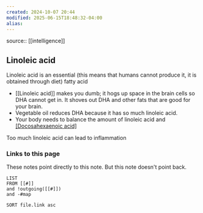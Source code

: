 ```yaml
---
created: 2024-10-07 20:44
modified: 2025-06-15T18:48:32-04:00
alias:
---
```

source:: [[intelligence]]
## Linoleic acid

Linoleic acid is an essential (this means that humans cannot produce it, it is obtained through diet) fatty acid
 - [[Linoleic acid]] makes you dumb; it hogs up space in the brain cells so DHA cannot get in. It shoves out DHA and other fats that are good for your brain.
- Vegetable oil reduces DHA because it has so much linoleic acid.
- Your body needs to balance the amount of linoleic acid and [[Docosahexaenoic acid]](DHA)

Too much linoleic acid can lead to inflammation
### Links to this page
These notes point directly to this note. But this note doesn't point back.
```dataview
LIST
FROM [[#]]
and !outgoing([[#]])
and -#map

SORT file.link asc
```
